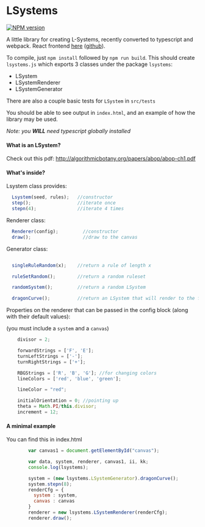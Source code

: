 # LSystems

[![NPM version](https://img.shields.io/npm/v/standard-version.svg)](https://www.npmjs.com/package/l-systems)

A little library for creating L-Systems, recently converted to typescript and webpack. React frontend [here](http://cburke.me/lsystems) ([github](https://github.com/sleepdeprivation/LSystemDemo)).


To compile, just `npm install` followed by `npm run build`. This should create `lsystems.js` which exports 3 classes under the package `lsystems`:

* LSystem
* LSystemRenderer
* LSystemGenerator

There are also a couple basic tests for `LSystem` in `src/tests`

You should be able to see output in `index.html`, and an example of how the library may be used.

*Note: you **WILL** need typescript globally installed*

#### What is an LSystem?

Check out this pdf:
http://algorithmicbotany.org/papers/abop/abop-ch1.pdf

#### What's inside?

Lsystem class provides:

```javascript
  Lsystem(seed, rules);   //constructor
  step();                 //iterate once
  stepn(4);               //iterate 4 times
```

Renderer class:

```javascript
  Renderer(config);         //constructor
  draw();                   //draw to the canvas
```

Generator class:

```javascript

  singleRuleRandom(x);    //return a rule of length x

  ruleSetRandom();        //return a random ruleset

  randomSystem();         //return a random LSystem

  dragonCurve();          //return an LSystem that will render to the famous "dragon curve"
```

Properties on the renderer that can be passed in the config block (along with their default values):

(you must include a `system` and a `canvas`)

```javascript
    divisor = 2;

    forwardStrings = ['F', 'E'];
    turnLeftStrings = ['-'];
    turnRightStrings = ['+'];

    RBGStrings = ['R', 'B', 'G']; //for changing colors
    lineColors = ['red', 'blue', 'green'];

    lineColor = "red";

    initialOrientation = 0;	//pointing up
    theta = Math.PI/this.divisor;
    increment = 12;

```

#### A minimal example

You can find this in index.html

```javascript
      	var canvas1 = document.getElementById("canvas");

      	var data, system, renderer, canvas1, ii, kk;
        console.log(lsystems);

        system = (new lsystems.LSystemGenerator).dragonCurve();
        system.stepn(8);
        renderCfg = {
          system : system,
          canvas : canvas
        }
        renderer = new lsystems.LSystemRenderer(renderCfg);
        renderer.draw();
```
